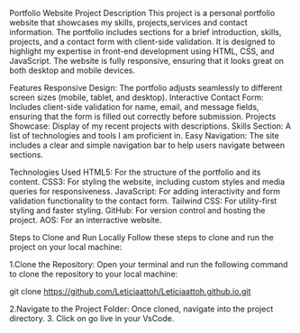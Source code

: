 Portfolio Website
Project Description
This project is a personal portfolio website that showcases my skills, projects,services and contact information. The portfolio includes sections for a brief introduction, skills, projects, and a contact form with client-side validation. It is designed to highlight my expertise in front-end development using HTML, CSS, and JavaScript. The website is fully responsive, ensuring that it looks great on both desktop and mobile devices.

Features
Responsive Design: The portfolio adjusts seamlessly to different screen sizes (mobile, tablet, and desktop).
Interactive Contact Form: Includes client-side validation for name, email, and message fields, ensuring that the form is filled out correctly before submission.
Projects Showcase: Display of my recent projects with descriptions.
Skills Section: A list of technologies and tools I am proficient in.
Easy Navigation: The site includes a clear and simple navigation bar to help users navigate between sections.

Technologies Used
HTML5: For the structure of the portfolio and its content.
CSS3: For styling the website, including custom styles and media queries for responsiveness.
JavaScript: For adding interactivity and form validation functionality to the contact form.
Tailwind CSS: For utility-first styling and faster styling.
GitHub: For version control and hosting the project.
AOS: For an interractive website.

Steps to Clone and Run Locally
Follow these steps to clone and run the project on your local machine:

1.Clone the Repository: Open your terminal and run the following command to clone the repository to your local machine:

git clone https://github.com/Leticiaattoh/Leticiaattoh.github.io.git

2.Navigate to the Project Folder: Once cloned, navigate into the project directory.
3. Click on go live in your VsCode.
